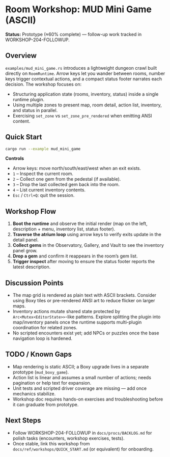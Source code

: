 # Room Workshop: MUD Mini Game (ASCII)

**Status:** Prototype (≈60% complete) — follow-up work tracked in WORKSHOP-204-FOLLOWUP.

## Overview

`examples/mud_mini_game.rs` introduces a lightweight dungeon crawl built directly on `RoomRuntime`. Arrow keys let you
wander between rooms, number keys trigger contextual actions, and a compact status footer narrates each decision. The
workshop focuses on:

- Structuring application state (rooms, inventory, status) inside a single runtime plugin.
- Using multiple zones to present map, room detail, action list, inventory, and status in parallel.
- Exercising `set_zone` vs `set_zone_pre_rendered` when emitting ANSI content.

## Quick Start

```bash
cargo run --example mud_mini_game
```

**Controls**
- Arrow keys: move north/south/east/west when an exit exists.
- `1` – Inspect the current room.
- `2` – Collect one gem from the pedestal (if available).
- `3` – Drop the last collected gem back into the room.
- `4` – List current inventory contents.
- `Esc` / `Ctrl+Q`: quit the session.

## Workshop Flow

1. **Boot the runtime** and observe the initial render (map on the left, description + menu, inventory list,
   status footer).
2. **Traverse the atrium loop** using arrow keys to verify exits update in the detail panel.
3. **Collect gems** in the Observatory, Gallery, and Vault to see the inventory panel grow.
4. **Drop a gem** and confirm it reappears in the room’s gem list.
5. **Trigger inspect** after moving to ensure the status footer reports the latest description.

## Discussion Points

- The map grid is rendered as plain text with ASCII brackets. Consider using Boxy tiles or pre-rendered ANSI art to
  reduce flicker on larger maps.
- Inventory actions mutate shared state protected by `Arc<Mutex<EditorState>>`-like patterns. Explore splitting the
  plugin into map/inventory panels once the runtime supports multi-plugin coordination for related zones.
- No scripted encounters exist yet; add NPCs or puzzles once the base navigation loop is hardened.

## TODO / Known Gaps

- Map rendering is static ASCII; a Boxy upgrade lives in a separate prototype (`mud_boxy_game`).
- Action list is linear and assumes a small number of actions; needs pagination or help text for expansion.
- Unit tests and scripted driver coverage are missing — add once mechanics stabilize.
- Workshop doc requires hands-on exercises and troubleshooting before it can graduate from prototype.

## Next Steps

- Follow WORKSHOP-204-FOLLOWUP in `docs/procs/BACKLOG.md` for polish tasks (encounters, workshop exercises, tests).
- Once stable, link this workshop from `docs/ref/workshops/QUICK_START.md` (or equivalent) for onboarding.
